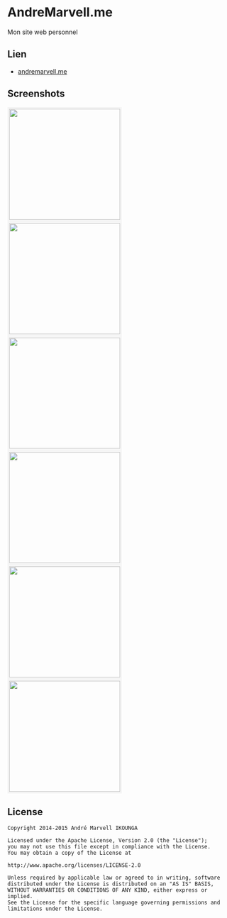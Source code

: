 AndreMarvell.me
========================
Mon site web personnel

## Lien

* [andremarvell.me](http://andremarvell.me)

## Screenshots

<img src="http://andremarvell.me/img/snap1.png" height="250px" style="border : solid whitesmoke 4px">&nbsp;&nbsp;&nbsp;
<img src="http://andremarvell.me/img/snap2.png" height="250px" style="border : solid whitesmoke 4px">&nbsp;&nbsp;&nbsp;
<img src="http://andremarvell.me/img/snap3.png" height="250px" style="border : solid whitesmoke 4px">&nbsp;&nbsp;&nbsp;
<img src="http://andremarvell.me/img/snap4.png" height="250px" style="border : solid whitesmoke 4px">&nbsp;&nbsp;&nbsp;
<img src="http://andremarvell.me/img/snap5.png" height="250px" style="border : solid whitesmoke 4px">&nbsp;&nbsp;&nbsp;
<img src="http://andremarvell.me/img/snap6.png" height="250px" style="border : solid whitesmoke 4px">&nbsp;&nbsp;&nbsp;



## License

    Copyright 2014-2015 André Marvell IKOUNGA
    
    Licensed under the Apache License, Version 2.0 (the "License");
    you may not use this file except in compliance with the License.
    You may obtain a copy of the License at
    
    http://www.apache.org/licenses/LICENSE-2.0
    
    Unless required by applicable law or agreed to in writing, software
    distributed under the License is distributed on an "AS IS" BASIS,
    WITHOUT WARRANTIES OR CONDITIONS OF ANY KIND, either express or implied.
    See the License for the specific language governing permissions and
    limitations under the License.
